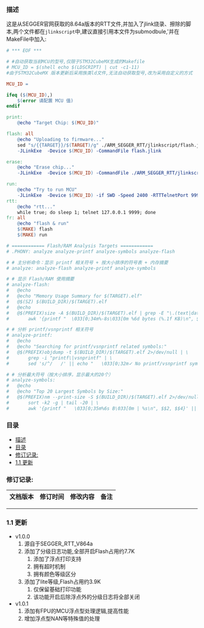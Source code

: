 ### 描述
这是从SEGGER官网获取的8.64a版本的RTT文件,并加入了jlink烧录、擦除的脚本,两个文件都在`jlinkscript`中,建议直接引用本文件为submodbule,'并在MakeFile中加入:
```makefile
# *** EOF ***

# #自动获取当前MCU的型号,仅限于STM32CubeMX生成的Makefile
# MCU_ID = $(shell echo $(LDSCRIPT) | cut -c1-11)
#由于STM32CubeMX 版本更新后采用族类ld文件,无法自动获取型号,改为采用自定义的方式

MCU_ID = 

ifeq ($(MCU_ID),)
    $(error 请配置 MCU 值)
endif

print:
	@echo "Target Chip: $(MCU_ID)"

flash: all
	@echo "Uploading to firmware..."
	sed "s/{{TARGET}}/$(TARGET)/g" ./ARM_SEGGER_RTT/jlinkscript/flash.jlink > flash.jlink
	-JLinkExe  -Device $(MCU_ID) -CommandFile flash.jlink

erase:
	@echo "Erase chip..."
	-JLinkExe  -Device $(MCU_ID) -CommandFile ./ARM_SEGGER_RTT/jlinkscript/erase.jlink

run:
	@echo "Try to run MCU"
	-JLinkExe  -Device $(MCU_ID) -if SWD -Speed 2400 -RTTTelnetPort 9999 -autoconnect 1
rtt:
	@echo "rtt..."
	while true; do sleep 1; telnet 127.0.0.1 9999; done
fr: all
	@echo "flash & run"
	$(MAKE) flash
	$(MAKE) run

# ============ Flash/RAM Analysis Targets ============
# .PHONY: analyze analyze-printf analyze-symbols analyze-flash

# # 主分析命令：显示 printf 相关符号 + 按大小排序的符号表 + 内存摘要
# analyze: analyze-flash analyze-printf analyze-symbols

# # 显示 Flash/RAM 使用摘要
# analyze-flash:
# 	@echo
# 	@echo "Memory Usage Summary for $(TARGET).elf"
# 	@$(SZ) $(BUILD_DIR)/$(TARGET).elf
# 	@echo
# 	@$(PREFIX)size -A $(BUILD_DIR)/$(TARGET).elf | grep -E "\.(text|data|bss)" | \
# 		awk '{printf "  \033[0;34m%-8s\033[0m %6d bytes (%.1f KB)\n", $$1, $$2, $$2/1024}'

# # 分析 printf/vsnprintf 相关符号
# analyze-printf:
# 	@echo
# 	@echo "Searching for printf/vsnprintf related symbols:"
# 	@$(PREFIX)objdump -t $(BUILD_DIR)/$(TARGET).elf 2>/dev/null | \
# 		grep -i "printf\|vsnprintf" | \
# 		sed 's/^/   /' || echo "   \033[0;32m✓ No printf/vsnprintf symbols found.\033[0m"

# # 分析最大符号（按大小排序，显示最大的20个）
# analyze-symbols:
# 	@echo
# 	@echo "Top 20 Largest Symbols by Size:"
# 	@$(PREFIX)nm --print-size -S $(BUILD_DIR)/$(TARGET).elf 2>/dev/null | \
# 		sort -k2 -g | tail -20 | \
# 		awk '{printf "   \033[0;35m%6s B\033[0m | %s\n", $$2, $$4}' || echo "   \033[0;31m✗ Failed to analyze symbols (check .elf exists)\033[0m"
```

### 目录
- [描述](#描述)
- [目录](#目录)
- [修订记录:](#修订记录)
- [1.1 更新](#11-更新)

### 修订记录:
| 文档版本 | 修订时间 | 修改内容 | 备注 |
|--|--|--|--|

---

### 1.1 更新
* v1.0.0
  1. 源自于SEGGER_RTT_V864a
  2. 添加了分级日志功能,全部开启Flash占用约7.7K
     1. 添加了浮点打印支持
     2. 拥有超时机制
     3. 拥有颜色等级区分
  3. 添加了lite等级,Flash占用约3.9K
     1. 仅保留基础打印功能
     2. 该功能开启后除浮点外的分级日志将全部关闭
* v1.0.1
  1. 添加有FPU的MCU浮点型处理逻辑,提高性能
  2. 增加浮点型NAN等特殊值的处理
